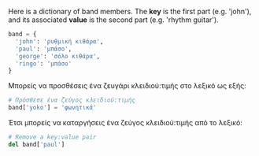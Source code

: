 Here is a dictionary of band members. The **key** is the first part (e.g. 'john'), and its associated **value** is the second part (e.g. 'rhythm guitar').

```python
band = {
  'john': 'ρυθμική κιθάρα',
  'paul': 'μπάσο',
  'george': 'σόλο κιθάρα',
  'ringo': 'μπάσο'
}
```

Mπορείς να προσθέσεις ένα ζευγάρι κλειδιού:τιμής στο λεξικό ως εξής:

```python
# Πρόσθεσε ένα ζεύγος κλειδιού:τιμής
band['yoko'] = 'φωνητικά'
```

Έτσι μπορείς να καταργήσεις ένα ζεύγος κλειδιού:τιμής από το λεξικό:

```python
# Remove a key:value pair
del band['paul']
```